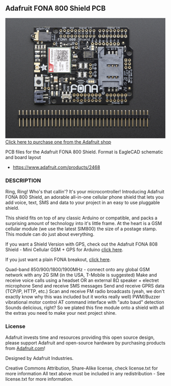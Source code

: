 ## Adafruit FONA 800 Shield PCB

<a href="http://www.adafruit.com/products/2468"><img src="assets/image.jpg?raw=true" width="500px"><br/>
Click here to purchase one from the Adafruit shop</a>

PCB files for the Adafruit FONA 800 Shield. Format is EagleCAD schematic and board layout
* https://www.adafruit.com/products/2468

### DESCRIPTION
Ring, Ring! Who's that callin'? It's your microcontroller! Introducing Adafruit FONA 800 Shield, an adorable all-in-one cellular phone shield that lets you add voice, text, SMS and data to your project in an easy to use pluggable shield.

This shield fits on top of any classic Arduino or compatible, and packs a surprising amount of technology into it's little frame. At the heart is a GSM cellular module (we use the latest SIM800) the size of a postage stamp. This module can do just about everything. 

If you want a Shield Version with GPS, check out the Adafruit FONA 808 Shield - Mini Cellular GSM + GPS for Arduino [click here](https://www.adafruit.com/product/2636).

If you just want a plain FONA breakout, [click here](https://www.adafruit.com/product/1946).

Quad-band 850/900/1800/1900MHz - connect onto any global GSM network with any 2G SIM (in the USA, T-Mobile is suggested)
Make and receive voice calls using a headset OR an external 8Ω speaker + electret microphone
Send and receive SMS messages
Send and receive GPRS data (TCP/IP, HTTP, etc.)
Scan and receive FM radio broadcasts (yeah, we don't exactly know why this was included but it works really well)
PWM/Buzzer vibrational motor control
AT command interface with "auto baud" detection
Sounds delicious, right? So we plated this fine module onto a shield with all the extras you need to make your next project shine.

### License

Adafruit invests time and resources providing this open source design, please support Adafruit and open-source hardware by purchasing products from [Adafruit.com](https://www.adafruit.com)!

Designed by Adafruit Industries. 

Creative Commons Attribution, Share-Alike license, check license.txt for more information All text above must be included in any redistribution - 
See license.txt for more information.
